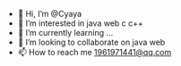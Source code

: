 - 👋 Hi, I’m @Cyaya
- 👀 I’m interested in java web c c++
- 🌱 I’m currently learning ...
- 💞️ I’m looking to collaborate on java web
- 📫 How to reach me 1961971441@qq.com

<!---
Cyaya/Cyaya is a ✨ special ✨ repository because its `README.md` (this file) appears on your GitHub profile.
You can click the Preview link to take a look at your changes.
--->
